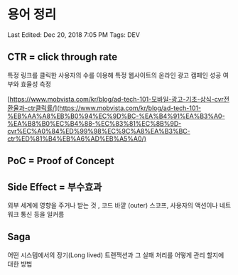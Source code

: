 # 용어 정리

Last Edited: Dec 20, 2018 7:05 PM
Tags: DEV

## CTR = click through rate

특정 링크를 클릭한 사용자의 수를 이용해 특정 웹사이트의 온라인 광고 캠페인 성공 여부와 효율성 측정

[https://www.mobvista.com/kr/blog/ad-tech-101-모바일-광고-기초-상식-cvr전환율과-ctr클릭률/](https://www.mobvista.com/kr/blog/ad-tech-101-%EB%AA%A8%EB%B0%94%EC%9D%BC-%EA%B4%91%EA%B3%A0-%EA%B8%B0%EC%B4%88-%EC%83%81%EC%8B%9D-cvr%EC%A0%84%ED%99%98%EC%9C%A8%EA%B3%BC-ctr%ED%81%B4%EB%A6%AD%EB%A5%A0/)

## PoC = Proof of Concept

## Side Effect = 부수효과

외부 세계에 영향을 주거나 받는 것 , 코드 바깥 (outer) 스코프,  사용자의 액션이나 네트워크 통신 등을 일커름

## Saga

어떤 시스템에서의 장기(Long lived) 트랜잭션과 그 실패 처리를 어떻게 관리 할지에 대한 방법